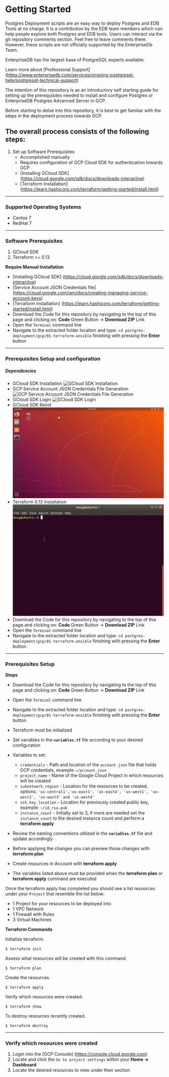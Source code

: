 # Getting Started
Postgres Deployment scripts are an easy way to deploy Postgres and EDB Tools at no charge. It is a contribution by the EDB team members which can help people explore both Postgres and EDB tools. Users can interact via the git repository comments section. Feel free to leave comments there. However, these scripts are not officially supported by the EnterpriseDb Team.

EnterpriseDB has the largest base of PostgreSQL experts available.

Learn more about [Professional Support] (https://www.enterprisedb.com/services/ongoing-postgresql-help/postgresql-technical-support)

The intention of this repository is as an introductory self starting guide for setting up the prerequisites needed to install and configure Postgres or EnterpriseDB Postgres Advanced Server in GCP.

Before starting to delve into this repository, it is best to get familiar with the steps in the deployment process towards GCP.

## The overall process consists of the following steps:

1. Set up Software Prerequisites
   * Accomplished manually
   * Requires configuration of GCP Cloud SDK for authentication towards GCP
   * [Installing GCloud SDK] (https://cloud.google.com/sdk/docs/downloads-interactive)
   * [Terraform Installation]  (https://learn.hashicorp.com/terraform/getting-started/install.html)

----
### Supported Operating Systems
* Centos 7
* RedHat 7

----
### Software Prerequisites
1. GCloud SDK
2. Terraform >= 0.13

**Require Manual Installation**
* [Installing GCloud SDK] (https://cloud.google.com/sdk/docs/downloads-interactive)
* [Service Account JSON Credentials file] (https://cloud.google.com/iam/docs/creating-managing-service-account-keys)
* [Terraform Installation]  (https://learn.hashicorp.com/terraform/getting-started/install.html)
* Download the Code for this repository by navigating to the top of this page and clicking on: **Code** Green Button -> **Download ZIP** Link
* Open the ```Terminal``` command line
* Navigate to the extracted folder location and type: ```cd postgres-deployment/gcp/01-terraform-ansible``` finishing with pressing the **Enter** button

----
### Prerequisites Setup and configuration
##### Dependencies
* GCloud SDK Installation
  ![GCloud SDK Installation](demos/Google_Cloud_SDK_Installation.gif)
* GCP Service Account JSON Credentials File Generation
  ![GCP Service Account JSON Credentials File Generation](demos/Google_Cloud_SDK_Generate_Credentials_JSON_File.gif)
* GCloud SDK Login
  ![GCloud SDK Login](demos/Google_Cloud_SDK_Login.gif)
* GCloud SDK Reinit 
  ![GCloud SDK Reinit](demos/Google_Cloud_SDK_Reinit.gif)
* Terraform 0.13 Installation 
  ![Terraform 0.13 Installation](demos/Terraform_0.13_Installation.gif)
* Download the Code for this repository by navigating to the top of this page and clicking on: **Code** Green Button -> **Download ZIP** Link
* Open the ```Terminal``` command line
* Navigate to the extracted folder location and type: ```cd postgres-deployment/gcp/01-terraform-ansible``` finishing with pressing the **Enter** button

----
### Prerequisites Setup

**Steps**

* Download the Code for this repository by navigating to the top of this page and clicking on: **Code** Green Button -> **Download ZIP** Link

* Open the ```Terminal``` command line

* Navigate to the extracted folder location and type: ```cd postgres-deployment/gcp/01-terraform-ansible``` finishing with pressing the **Enter** button

* Terraform must be initialized

* Set variables in the **```variables.tf```** file according to your desired configuration

* Variables to set:

   * ```credentials``` - Path and location of the ```account.json``` file that holds GCP credentials, example ```~/account.json```
   * ```project_name``` - Name of the Google Cloud Project in which resources will be created
   * ```subnetwork_region``` - Location for the resources to be created, options: ```'us-central1','us-east1', 'us-east4', 'us-west1', 'us-west2', 'us-west3' and 'us-west4'```
   * ```ssh_key_location``` - Location for previously created public key, example: ```~/id_rsa.pub```
   * ```instance_count``` - Initially set to 3, if more are needed set the ```instance_count``` to the desired instance count and perform a **terraform apply**

* Review the naming conventions utilized in the **```variables.tf```** file and update accordingly

* Before applying the changes you can preview those changes with **terraform plan**

* Create resources in Account with **terraform apply**

* The variables listed above must be provided when the **terraform plan** or **terraform apply** command are executed

Once the terraform apply has completed you should see a list resources under your ```Project``` that resemble the list below:
* 1 Project for your resources to be deployed into
* 1 VPC Network
* 1 Firewall with Rules
* 3 Virtual Machines


**Terraform Commands**

Initialize terraform.

```
$ terraform init
```

Assess what resources will be created with this command.

```
$ terraform plan
```

Create the resources.

```
$ terraform apply
```

Verify which resources were created.

```
$ terraform show
```

To destroy resources recently created.

```
$ terraform destroy
```

----
### Verify which resources were created
1. Login into the [GCP Console]  (https://console.cloud.google.com)
2. Locate and click the ```Go to project settings``` within your **Home -> Dashboard**
3. Locate the desired resources to view under their section
